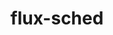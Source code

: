 ---
title: "flux-sched"
layout: cache
categories: [package, develop]
meta: {"compilers": ["gcc@11.4.0", "gcc@7.3.1", "gcc@9.4.0", "intel-oneapi-compilers@2024.2.1"], "num_specs": 36, "num_specs_by_stack": {"aws-isc": 1, "aws-isc-aarch64": 1, "e4s": 12, "e4s-neoverse-v2": 13, "e4s-neoverse_v1": 4, "e4s-oneapi": 4, "e4s-power": 1, "root": 36}, "oss": ["amzn2", "ubuntu20.04", "ubuntu22.04"], "platforms": ["linux"], "stacks": ["aws-isc", "aws-isc-aarch64", "e4s", "e4s-neoverse-v2", "e4s-neoverse_v1", "e4s-oneapi", "e4s-power", "root"], "targets": ["aarch64", "neoverse_v1", "neoverse_v2", "ppc64le", "x86_64_v3"], "versions": ["0.33.1", "0.36.1", "0.43.0"]}
spec_details: [{"compiler": "gcc@11.4.0", "hash": "2vs6itdm36kesy7rnhzzmibkowqaegzi", "os": "ubuntu22.04", "platform": "linux", "size": "-", "stacks": ["e4s", "root"], "target": "x86_64_v3", "variants": ["build_system=cmake", "build_type=Release", "~cuda", "~docs", "generator=ninja", "~ipo"], "versions": ["0.36.1"]}, {"compiler": "gcc@11.4.0", "hash": "3gd6jlac4y7uq7z6tbhiexkkfex3pndw", "os": "ubuntu22.04", "platform": "linux", "size": "-", "stacks": ["e4s-neoverse-v2", "root"], "target": "neoverse_v2", "variants": ["build_system=cmake", "build_type=Release", "~cuda", "~docs", "generator=ninja", "~ipo"], "versions": ["0.36.1"]}, {"compiler": "gcc@11.4.0", "hash": "3kzfph3uyvlqltj2afcyvwexjswhrpia", "os": "ubuntu22.04", "platform": "linux", "size": "-", "stacks": ["e4s", "root"], "target": "x86_64_v3", "variants": ["build_system=cmake", "build_type=Release", "~cuda", "~docs", "generator=ninja", "~ipo"], "versions": ["0.36.1"]}, {"compiler": "gcc@11.4.0", "hash": "45kqf66a5tmulsevchazgn2yapithonn", "os": "ubuntu22.04", "platform": "linux", "size": "-", "stacks": ["e4s-neoverse-v2", "root"], "target": "neoverse_v2", "variants": ["build_system=cmake", "build_type=Release", "~cuda", "~docs", "generator=ninja", "~ipo"], "versions": ["0.36.1"]}, {"compiler": "gcc@9.4.0", "hash": "4di45vmo52tgnp5ciizwdifhxq6xff47", "os": "ubuntu20.04", "platform": "linux", "size": "-", "stacks": ["e4s-power", "root"], "target": "ppc64le", "variants": ["build_system=cmake", "build_type=Release", "~cuda", "~docs", "generator=ninja", "~ipo"], "versions": ["0.36.1"]}, {"compiler": "intel-oneapi-compilers@2024.2.1", "hash": "4lnhnj3nujy3jpjiyvvxozv3dfjoqyf3", "os": "ubuntu22.04", "platform": "linux", "size": "-", "stacks": ["e4s-oneapi", "root"], "target": "x86_64_v3", "variants": ["build_system=cmake", "build_type=Release", "~cuda", "~docs", "generator=ninja", "~ipo"], "versions": ["0.43.0"]}, {"compiler": "gcc@11.4.0", "hash": "4xuhk53wkozgnnqsixgy5vze2fn7koo4", "os": "ubuntu22.04", "platform": "linux", "size": "-", "stacks": ["e4s", "root"], "target": "x86_64_v3", "variants": ["build_system=cmake", "build_type=Release", "~cuda", "~docs", "generator=ninja", "~ipo"], "versions": ["0.36.1"]}, {"compiler": "gcc@11.4.0", "hash": "5k74727coyw32k4ttz455fqqjgcsdqtp", "os": "ubuntu22.04", "platform": "linux", "size": "-", "stacks": ["e4s", "root"], "target": "x86_64_v3", "variants": ["build_system=cmake", "build_type=Release", "~cuda", "~docs", "generator=ninja", "~ipo"], "versions": ["0.36.1"]}, {"compiler": "gcc@11.4.0", "hash": "6wfmokxgxloihezangfejamc2gh6pgh5", "os": "ubuntu22.04", "platform": "linux", "size": "-", "stacks": ["e4s-neoverse_v1", "root"], "target": "neoverse_v1", "variants": ["build_system=cmake", "build_type=Release", "~cuda", "~docs", "generator=ninja", "~ipo"], "versions": ["0.36.1"]}, {"compiler": "gcc@11.4.0", "hash": "75tei4z4ukgbydo7sxl5mgbk7fdmyjpr", "os": "ubuntu22.04", "platform": "linux", "size": "-", "stacks": ["e4s-neoverse-v2", "root"], "target": "neoverse_v2", "variants": ["build_system=cmake", "build_type=Release", "~cuda", "~docs", "generator=ninja", "~ipo"], "versions": ["0.36.1"]}, {"compiler": "intel-oneapi-compilers@2024.2.1", "hash": "7jy7cw6fopg2rzlsdss67d5vkymoawfc", "os": "ubuntu22.04", "platform": "linux", "size": "-", "stacks": ["e4s-oneapi", "root"], "target": "x86_64_v3", "variants": ["build_system=cmake", "build_type=Release", "~cuda", "~docs", "generator=ninja", "~ipo"], "versions": ["0.43.0"]}, {"compiler": "gcc@11.4.0", "hash": "bfslizcnbwdajv3fbg3r5wpye647udqp", "os": "ubuntu22.04", "platform": "linux", "size": "-", "stacks": ["e4s-neoverse-v2", "root"], "target": "neoverse_v2", "variants": ["build_system=cmake", "build_type=Release", "~cuda", "~docs", "generator=ninja", "~ipo"], "versions": ["0.36.1"]}, {"compiler": "gcc@7.3.1", "hash": "bmtwnaghlfahmxsbiks2kcbmv3kbs3vz", "os": "amzn2", "platform": "linux", "size": "-", "stacks": ["aws-isc-aarch64", "root"], "target": "aarch64", "variants": ["build_system=cmake", "build_type=Release", "~cuda", "~docs", "generator=ninja", "~ipo"], "versions": ["0.33.1"]}, {"compiler": "gcc@11.4.0", "hash": "ckjhn4yjkcf5aaq4tkzivepxhg4ax5zp", "os": "ubuntu22.04", "platform": "linux", "size": "-", "stacks": ["e4s-neoverse-v2", "root"], "target": "neoverse_v2", "variants": ["build_system=cmake", "build_type=Release", "~cuda", "~docs", "generator=ninja", "~ipo"], "versions": ["0.36.1"]}, {"compiler": "gcc@11.4.0", "hash": "cu5oli67j7te24cogzlsxq3gkso2znb6", "os": "ubuntu22.04", "platform": "linux", "size": "-", "stacks": ["e4s-neoverse-v2", "root"], "target": "neoverse_v2", "variants": ["build_system=cmake", "build_type=Release", "~cuda", "~docs", "generator=ninja", "~ipo"], "versions": ["0.36.1"]}, {"compiler": "gcc@11.4.0", "hash": "cvs367obwcjj6gnsinvtxq4az5tn5mfq", "os": "ubuntu22.04", "platform": "linux", "size": "-", "stacks": ["e4s-neoverse_v1", "root"], "target": "neoverse_v1", "variants": ["build_system=cmake", "build_type=Release", "~cuda", "~docs", "generator=ninja", "~ipo"], "versions": ["0.36.1"]}, {"compiler": "gcc@11.4.0", "hash": "d4g4pzpuzrmtipuxge7u3lw7wn5k3uzk", "os": "ubuntu22.04", "platform": "linux", "size": "-", "stacks": ["e4s", "root"], "target": "x86_64_v3", "variants": ["build_system=cmake", "build_type=Release", "~cuda", "~docs", "generator=ninja", "~ipo"], "versions": ["0.36.1"]}, {"compiler": "gcc@11.4.0", "hash": "di5rdhztomuktzq2g4zyajyvthkm3ik6", "os": "ubuntu22.04", "platform": "linux", "size": "-", "stacks": ["e4s", "root"], "target": "x86_64_v3", "variants": ["build_system=cmake", "build_type=Release", "~cuda", "~docs", "generator=ninja", "~ipo"], "versions": ["0.36.1"]}, {"compiler": "gcc@11.4.0", "hash": "hzi3gwbwp2gcpnfosrdzvzt7643s2dra", "os": "ubuntu22.04", "platform": "linux", "size": "-", "stacks": ["e4s-neoverse-v2", "root"], "target": "neoverse_v2", "variants": ["build_system=cmake", "build_type=Release", "~cuda", "~docs", "generator=ninja", "~ipo"], "versions": ["0.36.1"]}, {"compiler": "gcc@11.4.0", "hash": "ibiqui4pabjy4jbwy4y24dqg5sawwbjk", "os": "ubuntu22.04", "platform": "linux", "size": "-", "stacks": ["e4s", "root"], "target": "x86_64_v3", "variants": ["build_system=cmake", "build_type=Release", "~cuda", "~docs", "generator=ninja", "~ipo"], "versions": ["0.36.1"]}, {"compiler": "gcc@11.4.0", "hash": "j4hes6r4gh2vjppfk2jrsxraauewrc4t", "os": "ubuntu22.04", "platform": "linux", "size": "-", "stacks": ["e4s-neoverse-v2", "root"], "target": "neoverse_v2", "variants": ["build_system=cmake", "build_type=Release", "~cuda", "~docs", "generator=ninja", "~ipo"], "versions": ["0.36.1"]}, {"compiler": "gcc@11.4.0", "hash": "jr7zo26oqhz7xknl6c7ac4l22mnhbknl", "os": "ubuntu22.04", "platform": "linux", "size": "-", "stacks": ["e4s", "root"], "target": "x86_64_v3", "variants": ["build_system=cmake", "build_type=Release", "~cuda", "~docs", "generator=ninja", "~ipo"], "versions": ["0.36.1"]}, {"compiler": "intel-oneapi-compilers@2024.2.1", "hash": "k2fbj525orzatgwabxfj6tagq4criz2b", "os": "ubuntu22.04", "platform": "linux", "size": "-", "stacks": ["e4s-oneapi", "root"], "target": "x86_64_v3", "variants": ["build_system=cmake", "build_type=Release", "~cuda", "~docs", "generator=ninja", "~ipo"], "versions": ["0.43.0"]}, {"compiler": "gcc@11.4.0", "hash": "klphbwchplwfe7ja44alhwz3as7xuv3s", "os": "ubuntu22.04", "platform": "linux", "size": "-", "stacks": ["e4s-neoverse-v2", "root"], "target": "neoverse_v2", "variants": ["build_system=cmake", "build_type=Release", "~cuda", "~docs", "generator=ninja", "~ipo"], "versions": ["0.36.1"]}, {"compiler": "gcc@11.4.0", "hash": "lohbpxb6msuuljquwyqudzlytefibqbh", "os": "ubuntu22.04", "platform": "linux", "size": "-", "stacks": ["e4s", "root"], "target": "x86_64_v3", "variants": ["build_system=cmake", "build_type=Release", "~cuda", "~docs", "generator=ninja", "~ipo"], "versions": ["0.36.1"]}, {"compiler": "gcc@11.4.0", "hash": "mjh423x7zvmafxunbk3p3draknzhjp6w", "os": "ubuntu22.04", "platform": "linux", "size": "-", "stacks": ["e4s-neoverse-v2", "root"], "target": "neoverse_v2", "variants": ["build_system=cmake", "build_type=Release", "~cuda", "~docs", "generator=ninja", "~ipo"], "versions": ["0.36.1"]}, {"compiler": "gcc@11.4.0", "hash": "mtu2wpfngzjshtf4knusdvkbkstkukoc", "os": "ubuntu22.04", "platform": "linux", "size": "-", "stacks": ["e4s-neoverse_v1", "root"], "target": "neoverse_v1", "variants": ["build_system=cmake", "build_type=Release", "~cuda", "~docs", "generator=ninja", "~ipo"], "versions": ["0.36.1"]}, {"compiler": "gcc@11.4.0", "hash": "omexydakryzaz56o3svdgsgrfuwbqnhr", "os": "ubuntu22.04", "platform": "linux", "size": "-", "stacks": ["e4s-neoverse-v2", "root"], "target": "neoverse_v2", "variants": ["build_system=cmake", "build_type=Release", "~cuda", "~docs", "generator=ninja", "~ipo"], "versions": ["0.36.1"]}, {"compiler": "gcc@11.4.0", "hash": "pbwghlmvgehkwqzqrzhk3rmb47pfpzbq", "os": "ubuntu22.04", "platform": "linux", "size": "-", "stacks": ["e4s", "root"], "target": "x86_64_v3", "variants": ["build_system=cmake", "build_type=Release", "~cuda", "~docs", "generator=ninja", "~ipo"], "versions": ["0.36.1"]}, {"compiler": "gcc@11.4.0", "hash": "poaeupi53n5plkzexaipg56ilhfcpsna", "os": "ubuntu22.04", "platform": "linux", "size": "-", "stacks": ["e4s-neoverse_v1", "root"], "target": "neoverse_v1", "variants": ["build_system=cmake", "build_type=Release", "~cuda", "~docs", "generator=ninja", "~ipo"], "versions": ["0.36.1"]}, {"compiler": "gcc@11.4.0", "hash": "s3tkhng3xbgl6twdlevi3rz3jxj6w4d7", "os": "ubuntu22.04", "platform": "linux", "size": "-", "stacks": ["e4s-neoverse-v2", "root"], "target": "neoverse_v2", "variants": ["build_system=cmake", "build_type=Release", "~cuda", "~docs", "generator=ninja", "~ipo"], "versions": ["0.36.1"]}, {"compiler": "gcc@11.4.0", "hash": "sblv7u52wcjurvkcz5fdjrbkfigh3kz2", "os": "ubuntu22.04", "platform": "linux", "size": "-", "stacks": ["e4s", "root"], "target": "x86_64_v3", "variants": ["build_system=cmake", "build_type=Release", "~cuda", "~docs", "generator=ninja", "~ipo"], "versions": ["0.36.1"]}, {"compiler": "gcc@11.4.0", "hash": "tbjnwe7npj2ii7iodb4kfn7whslql2y6", "os": "ubuntu22.04", "platform": "linux", "size": "-", "stacks": ["e4s-neoverse-v2", "root"], "target": "neoverse_v2", "variants": ["build_system=cmake", "build_type=Release", "~cuda", "~docs", "generator=ninja", "~ipo"], "versions": ["0.36.1"]}, {"compiler": "gcc@7.3.1", "hash": "tvis2v3tlnczxxdy3voozwmtpmnp65vn", "os": "amzn2", "platform": "linux", "size": "-", "stacks": ["aws-isc", "root"], "target": "x86_64_v3", "variants": ["build_system=cmake", "build_type=Release", "~cuda", "~docs", "generator=ninja", "~ipo"], "versions": ["0.33.1"]}, {"compiler": "intel-oneapi-compilers@2024.2.1", "hash": "xww55t4easyibo6o5qpvqgtlli3w4u7z", "os": "ubuntu22.04", "platform": "linux", "size": "-", "stacks": ["e4s-oneapi", "root"], "target": "x86_64_v3", "variants": ["build_system=cmake", "build_type=Release", "~cuda", "~docs", "generator=ninja", "~ipo"], "versions": ["0.43.0"]}, {"compiler": "gcc@11.4.0", "hash": "zb4ep53updqxiwgkfznd72tqroj4o5ap", "os": "ubuntu22.04", "platform": "linux", "size": "-", "stacks": ["e4s", "root"], "target": "x86_64_v3", "variants": ["build_system=cmake", "build_type=Release", "~cuda", "~docs", "generator=ninja", "~ipo"], "versions": ["0.36.1"]}]
---